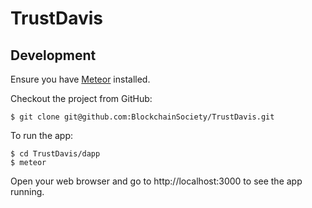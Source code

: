 # TrustDavis

## Development

Ensure you have [Meteor](https://www.meteor.com/install) installed.

Checkout the project from GitHub:

    $ git clone git@github.com:BlockchainSociety/TrustDavis.git

To run the app:

    $ cd TrustDavis/dapp
    $ meteor

Open your web browser and go to http://localhost:3000 to see the app running.
